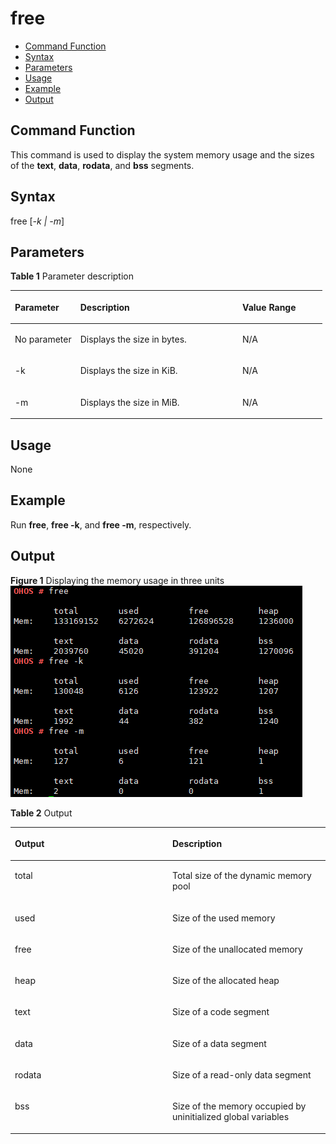 # free<a name="EN-US_TOPIC_0000001133846472"></a>

-   [Command Function](#section175151514841)
-   [Syntax](#section8488721749)
-   [Parameters](#section27272181949)
-   [Usage](#section148661259410)
-   [Example](#section68081530242)
-   [Output](#section171235517543)

## Command Function<a name="section175151514841"></a>

This command is used to display the system memory usage and the sizes of the  **text**,  **data**,  **rodata**, and  **bss**  segments.

## Syntax<a name="section8488721749"></a>

free \[_-k | -m_\]

## Parameters<a name="section27272181949"></a>

**Table  1**  Parameter description

<a name="table110mcpsimp"></a>
<table><thead align="left"><tr id="row116mcpsimp"><th class="cellrowborder" valign="top" width="21%" id="mcps1.2.4.1.1"><p id="p118mcpsimp"><a name="p118mcpsimp"></a><a name="p118mcpsimp"></a>Parameter</p>
</th>
<th class="cellrowborder" valign="top" width="52%" id="mcps1.2.4.1.2"><p id="p120mcpsimp"><a name="p120mcpsimp"></a><a name="p120mcpsimp"></a>Description</p>
</th>
<th class="cellrowborder" valign="top" width="27%" id="mcps1.2.4.1.3"><p id="p122mcpsimp"><a name="p122mcpsimp"></a><a name="p122mcpsimp"></a>Value Range</p>
</th>
</tr>
</thead>
<tbody><tr id="row123mcpsimp"><td class="cellrowborder" valign="top" width="21%" headers="mcps1.2.4.1.1 "><p id="p125mcpsimp"><a name="p125mcpsimp"></a><a name="p125mcpsimp"></a>No parameter</p>
</td>
<td class="cellrowborder" valign="top" width="52%" headers="mcps1.2.4.1.2 "><p id="p127mcpsimp"><a name="p127mcpsimp"></a><a name="p127mcpsimp"></a>Displays the size in bytes.</p>
</td>
<td class="cellrowborder" valign="top" width="27%" headers="mcps1.2.4.1.3 "><p id="p129mcpsimp"><a name="p129mcpsimp"></a><a name="p129mcpsimp"></a>N/A</p>
</td>
</tr>
<tr id="row130mcpsimp"><td class="cellrowborder" valign="top" width="21%" headers="mcps1.2.4.1.1 "><p id="p132mcpsimp"><a name="p132mcpsimp"></a><a name="p132mcpsimp"></a>-k</p>
</td>
<td class="cellrowborder" valign="top" width="52%" headers="mcps1.2.4.1.2 "><p id="p134mcpsimp"><a name="p134mcpsimp"></a><a name="p134mcpsimp"></a>Displays the size in KiB.</p>
</td>
<td class="cellrowborder" valign="top" width="27%" headers="mcps1.2.4.1.3 "><p id="p136mcpsimp"><a name="p136mcpsimp"></a><a name="p136mcpsimp"></a>N/A</p>
</td>
</tr>
<tr id="row137mcpsimp"><td class="cellrowborder" valign="top" width="21%" headers="mcps1.2.4.1.1 "><p id="p139mcpsimp"><a name="p139mcpsimp"></a><a name="p139mcpsimp"></a>-m</p>
</td>
<td class="cellrowborder" valign="top" width="52%" headers="mcps1.2.4.1.2 "><p id="p141mcpsimp"><a name="p141mcpsimp"></a><a name="p141mcpsimp"></a>Displays the size in MiB.</p>
</td>
<td class="cellrowborder" valign="top" width="27%" headers="mcps1.2.4.1.3 "><p id="p143mcpsimp"><a name="p143mcpsimp"></a><a name="p143mcpsimp"></a>N/A</p>
</td>
</tr>
</tbody>
</table>

## Usage<a name="section148661259410"></a>

None

## Example<a name="section68081530242"></a>

Run  **free**,  **free -k**, and  **free -m**, respectively.

## Output<a name="section171235517543"></a>

**Figure  1**  Displaying the memory usage in three units<a name="fig478715471421"></a>  
![](figure/displaying-the-memory-usage-in-three-units.png "displaying-the-memory-usage-in-three-units")

**Table  2**  Output

<a name="table633mcpsimp"></a>
<table><thead align="left"><tr id="row638mcpsimp"><th class="cellrowborder" valign="top" width="50%" id="mcps1.2.3.1.1"><p id="p640mcpsimp"><a name="p640mcpsimp"></a><a name="p640mcpsimp"></a>Output</p>
</th>
<th class="cellrowborder" valign="top" width="50%" id="mcps1.2.3.1.2"><p id="p642mcpsimp"><a name="p642mcpsimp"></a><a name="p642mcpsimp"></a>Description</p>
</th>
</tr>
</thead>
<tbody><tr id="row643mcpsimp"><td class="cellrowborder" valign="top" width="50%" headers="mcps1.2.3.1.1 "><p id="p645mcpsimp"><a name="p645mcpsimp"></a><a name="p645mcpsimp"></a>total</p>
</td>
<td class="cellrowborder" valign="top" width="50%" headers="mcps1.2.3.1.2 "><p id="p647mcpsimp"><a name="p647mcpsimp"></a><a name="p647mcpsimp"></a>Total size of the dynamic memory pool</p>
</td>
</tr>
<tr id="row648mcpsimp"><td class="cellrowborder" valign="top" width="50%" headers="mcps1.2.3.1.1 "><p id="p650mcpsimp"><a name="p650mcpsimp"></a><a name="p650mcpsimp"></a>used</p>
</td>
<td class="cellrowborder" valign="top" width="50%" headers="mcps1.2.3.1.2 "><p id="p652mcpsimp"><a name="p652mcpsimp"></a><a name="p652mcpsimp"></a>Size of the used memory</p>
</td>
</tr>
<tr id="row653mcpsimp"><td class="cellrowborder" valign="top" width="50%" headers="mcps1.2.3.1.1 "><p id="p655mcpsimp"><a name="p655mcpsimp"></a><a name="p655mcpsimp"></a>free</p>
</td>
<td class="cellrowborder" valign="top" width="50%" headers="mcps1.2.3.1.2 "><p id="p657mcpsimp"><a name="p657mcpsimp"></a><a name="p657mcpsimp"></a>Size of the unallocated memory</p>
</td>
</tr>
<tr id="row658mcpsimp"><td class="cellrowborder" valign="top" width="50%" headers="mcps1.2.3.1.1 "><p id="p660mcpsimp"><a name="p660mcpsimp"></a><a name="p660mcpsimp"></a>heap</p>
</td>
<td class="cellrowborder" valign="top" width="50%" headers="mcps1.2.3.1.2 "><p id="p662mcpsimp"><a name="p662mcpsimp"></a><a name="p662mcpsimp"></a>Size of the allocated heap</p>
</td>
</tr>
<tr id="row10101624938"><td class="cellrowborder" valign="top" width="50%" headers="mcps1.2.3.1.1 "><p id="p610724734"><a name="p610724734"></a><a name="p610724734"></a>text</p>
</td>
<td class="cellrowborder" valign="top" width="50%" headers="mcps1.2.3.1.2 "><p id="p1510024539"><a name="p1510024539"></a><a name="p1510024539"></a>Size of a code segment</p>
</td>
</tr>
<tr id="row207288271839"><td class="cellrowborder" valign="top" width="50%" headers="mcps1.2.3.1.1 "><p id="p572872713317"><a name="p572872713317"></a><a name="p572872713317"></a>data</p>
</td>
<td class="cellrowborder" valign="top" width="50%" headers="mcps1.2.3.1.2 "><p id="p272852716315"><a name="p272852716315"></a><a name="p272852716315"></a>Size of a data segment</p>
</td>
</tr>
<tr id="row1774316321731"><td class="cellrowborder" valign="top" width="50%" headers="mcps1.2.3.1.1 "><p id="p274343218317"><a name="p274343218317"></a><a name="p274343218317"></a>rodata</p>
</td>
<td class="cellrowborder" valign="top" width="50%" headers="mcps1.2.3.1.2 "><p id="p1974319321133"><a name="p1974319321133"></a><a name="p1974319321133"></a>Size of a read-only data segment</p>
</td>
</tr>
<tr id="row121618371536"><td class="cellrowborder" valign="top" width="50%" headers="mcps1.2.3.1.1 "><p id="p0161183720314"><a name="p0161183720314"></a><a name="p0161183720314"></a>bss</p>
</td>
<td class="cellrowborder" valign="top" width="50%" headers="mcps1.2.3.1.2 "><p id="p09295155511"><a name="p09295155511"></a><a name="p09295155511"></a>Size of the memory occupied by uninitialized global variables</p>
</td>
</tr>
</tbody>
</table>

